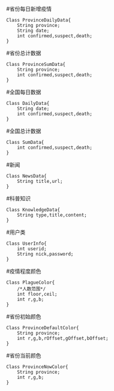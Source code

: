 ﻿#省份每日新增疫情

```
Class ProvinceDailyData{
	String province;
	String date;
	int confirmed,suspect,death;
}
```

#省份总计数据

```
Class ProvinceSumData{
	String province;
	int confirmed,suspect,death;
}
```

#全国每日数据

```
Class DailyData{
	String date;
	int confirmed,suspect,death;
}
```

#全国总计数据

```
Class SumData{
	int confirmed,suspect,death;
}
```

#新闻

```
Class NewsData{
	String title,url;
}
```

#科普知识

```
Class KnowledgeData{
	String type,title,content;
}
```

#用户类

```
Class UserInfo{
	int userid;
	String nick,password;
}
```

#疫情程度颜色

```
Class PlagueColor{
	/*人数范围*/
	int floor,ceil;
	int r,g,b;
}
```

#省份初始颜色

```
Class ProvinceDefaultColor{
	String province;
	int r,g,b,rOffset,gOffset,bOffset;
}
```

#省份当前颜色

```
Class ProvinceNowColor{
	String province;
	int r,g,b;
}
```



